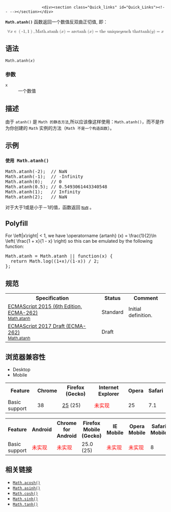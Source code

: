 
                
                  
                    <div><section class="Quick_links" id="Quick_Links"><!-- --></section></div>

<p><strong><code>Math.atanh()</code></strong>&#xA0;&#x51FD;&#x6570;&#x8FD4;&#x56DE;&#x4E00;&#x4E2A;&#x6570;&#x503C;&#x53CD;&#x53CC;&#x66F2;&#x6B63;&#x5207;&#x503C;, &#x5373;&#xFF1A;</p>

<p><math display="block"><semantics><mrow><mo>&#x2200;</mo><mi>x</mi><mo>&#x220A;</mo><mrow><mo>(</mo><mrow><mo>-</mo><mn>1</mn><mo>,</mo><mn>1</mn></mrow><mo>)</mo></mrow><mo>,</mo><mstyle mathvariant="monospace"><mrow><mo lspace="0em" rspace="thinmathspace">Math.atanh</mo><mo stretchy="false">(</mo><mi>x</mi><mo stretchy="false">)</mo></mrow></mstyle><mo>=</mo><mo lspace="0em" rspace="thinmathspace">arctanh</mo><mo stretchy="false">(</mo><mi>x</mi><mo stretchy="false">)</mo><mo>=</mo><mtext> the unique </mtext><mspace width="thickmathspace"></mspace><mi>y</mi><mspace width="thickmathspace"></mspace><mtext>such that</mtext><mspace width="thickmathspace"></mspace><mo lspace="0em" rspace="0em">tanh</mo><mo stretchy="false">(</mo><mi>y</mi><mo stretchy="false">)</mo><mo>=</mo><mi>x</mi></mrow><annotation encoding="TeX">\forall x \in \left( -1, 1 \right), \mathtt{\operatorname{Math.atanh}(x)} = \operatorname{arctanh}(x) = \text{ the unique } \; y \; \text{such that} \; \tanh(y) = x</annotation></semantics></math></p>

<h2 id="&#x8BED;&#x6CD5;">&#x8BED;&#x6CD5;</h2>

<pre class="syntaxbox"><code>Math.atanh(<var>x</var>)</code></pre>

<h3 id="&#x53C2;&#x6570;">&#x53C2;&#x6570;</h3>

<dl>
 <dt><code>x</code></dt>
 <dd>&#x4E00;&#x4E2A;&#x6570;&#x503C;</dd>
</dl>

<h2 id="&#x63CF;&#x8FF0;">&#x63CF;&#x8FF0;</h2>

<p>&#x7531;&#x4E8E;&#xA0;<code>atanh()</code>&#xA0;&#x662F;&#xA0;<code>Math &#x7684;&#x9759;&#x6001;&#x65B9;&#x6CD5;</code>,&#x6240;&#x4EE5;&#x5E94;&#x8BE5;&#x50CF;&#x8FD9;&#x6837;&#x4F7F;&#x7528;&#xFF1A;<code>Math.atanh()</code>&#xFF0C;&#x800C;&#x4E0D;&#x662F;&#x4F5C;&#x4E3A;&#x4F60;&#x521B;&#x5EFA;&#x7684;&#xA0;<code>Math</code>&#xA0;&#x5B9E;&#x4F8B;&#x7684;&#x65B9;&#x6CD5;&#xFF08;<code>Math &#x4E0D;&#x662F;&#x4E00;&#x4E2A;&#x6784;&#x9020;&#x51FD;&#x6570;</code>&#xFF09;&#x3002;&#xA0;</p>

<h2 id="&#x793A;&#x4F8B;">&#x793A;&#x4F8B;</h2>

<h3 id="&#x4F7F;&#x7528;_Math.atanh()"><code>&#x4F7F;&#x7528; Math.atanh()</code></h3>

<pre class="brush: js">Math.atanh(-2);  // NaN
Math.atanh(-1);  // -Infinity
Math.atanh(0);   // 0
Math.atanh(0.5); // 0.5493061443340548
Math.atanh(1);   // Infinity
Math.atanh(2);   // NaN
</pre>

<p>&#x5BF9;&#x4E8E;&#x5927;&#x4E8E;1&#x6216;&#x662F;&#x5C0F;&#x4E8E;&#xFF0D;1&#x7684;&#x503C;&#xFF0C;&#x51FD;&#x6570;&#x8FD4;&#x56DE;&#xA0;<a title="&#x5168;&#x5C40;&#x5C5E;&#x6027; NaN &#x8868;&#x793A; Not-A-Number &#x7684;&#x503C;&#x3002;" href="/zh-CN/docs/Web/JavaScript/Reference/Global_Objects/NaN"><code>NaN</code></a> &#x3002;</p>

<h2 id="Polyfill">Polyfill</h2>

<p>For&#xA0;\left|x\right| &lt; 1, we have \operatorname {artanh} (x) = \frac{1}{2}\ln \left( \frac{1 + x}{1 - x} \right)&#xA0;so this can be emulated by the following function:</p>

<pre class="brush: js">Math.atanh = Math.atanh || function(x) {
  return Math.log((1+x)/(1-x)) / 2;
};
</pre>

<h2 id="&#x89C4;&#x8303;">&#x89C4;&#x8303;</h2>

<table class="standard-table">
 <tbody>
  <tr>
   <th scope="col">Specification</th>
   <th scope="col">Status</th>
   <th scope="col">Comment</th>
  </tr>
  <tr>
   <td><a lang="en" hreflang="en" href="http://www.ecma-international.org/ecma-262/6.0/#sec-math.atanh" class="external">ECMAScript 2015 (6th Edition, ECMA-262)<br><small lang="zh-CN">Math.atanh</small></a></td>
   <td><span class="spec-Standard">Standard</span></td>
   <td>Initial definition.</td>
  </tr>
  <tr>
   <td><a lang="en" hreflang="en" href="https://tc39.github.io/ecma262/#sec-math.atanh" class="external">ECMAScript 2017 Draft (ECMA-262)<br><small lang="zh-CN">Math.atanh</small></a></td>
   <td><span class="spec-Draft">Draft</span></td>
   <td>&#xA0;</td>
  </tr>
 </tbody>
</table>

<h2 id="&#x6D4F;&#x89C8;&#x5668;&#x517C;&#x5BB9;&#x6027;">&#x6D4F;&#x89C8;&#x5668;&#x517C;&#x5BB9;&#x6027;</h2>

<div><div class="htab"> 
    <a name="AutoCompatibilityTable" id="AutoCompatibilityTable"></a> 
    <ul> 
        <li class="selected"><a>Desktop</a></li> 
        <li><a>Mobile</a></li> 
    </ul> 
</div></div>

<div id="compat-desktop">
<table class="compat-table">
 <tbody>
  <tr>
   <th>Feature</th>
   <th>Chrome</th>
   <th>Firefox (Gecko)</th>
   <th>Internet Explorer</th>
   <th>Opera</th>
   <th>Safari</th>
  </tr>
  <tr>
   <td>Basic support</td>
   <td>38</td>
   <td><a title="Released on 2013-10-29." href="/en-US/Firefox/Releases/25">25</a> (25)</td>
   <td><span style="color: #f00;">&#x672A;&#x5B9E;&#x73B0;</span></td>
   <td>25</td>
   <td>7.1</td>
  </tr>
 </tbody>
</table>
</div>

<div id="compat-mobile">
<table class="compat-table">
 <tbody>
  <tr>
   <th>Feature</th>
   <th>Android</th>
   <th>Chrome for Android</th>
   <th>Firefox Mobile (Gecko)</th>
   <th>IE Mobile</th>
   <th>Opera Mobile</th>
   <th>Safari Mobile</th>
  </tr>
  <tr>
   <td>Basic support</td>
   <td><span style="color: #f00;">&#x672A;&#x5B9E;&#x73B0;</span></td>
   <td><span style="color: #f00;">&#x672A;&#x5B9E;&#x73B0;</span></td>
   <td>25.0 (25)</td>
   <td><span style="color: #f00;">&#x672A;&#x5B9E;&#x73B0;</span></td>
   <td><span style="color: #f00;">&#x672A;&#x5B9E;&#x73B0;</span></td>
   <td>8</td>
  </tr>
 </tbody>
</table>
</div>

<h2 id="&#x76F8;&#x5173;&#x94FE;&#x63A5;">&#x76F8;&#x5173;&#x94FE;&#x63A5;</h2>

<ul>
 <li><a title="&#x6B64;&#x9875;&#x9762;&#x4ECD;&#x672A;&#x88AB;&#x672C;&#x5730;&#x5316;, &#x671F;&#x5F85;&#x60A8;&#x7684;&#x7FFB;&#x8BD1;!" href="/zh-CN/docs/Web/JavaScript/Reference/Global_Objects/Math/acosh" class="new"><code>Math.acosh()</code></a></li>
 <li><a title="&#x6B64;&#x9875;&#x9762;&#x4ECD;&#x672A;&#x88AB;&#x672C;&#x5730;&#x5316;, &#x671F;&#x5F85;&#x60A8;&#x7684;&#x7FFB;&#x8BD1;!" href="/zh-CN/docs/Web/JavaScript/Reference/Global_Objects/Math/asinh" class="new"><code>Math.asinh()</code></a></li>
 <li><a title="Math.cosh()&#xA0;&#x51FD;&#x6570;&#x8FD4;&#x56DE;&#x6570;&#x503C;&#x7684;&#x53CC;&#x66F2;&#x4F59;&#x5F26;&#x51FD;&#x6570;, &#x53EF;&#x7528; constant e &#x8868;&#x793A;:" href="/zh-CN/docs/Web/JavaScript/Reference/Global_Objects/Math/cosh"><code>Math.cosh()</code></a></li>
 <li><a title="Math.sinh()&#xA0;&#x51FD;&#x6570;&#x8FD4;&#x56DE;&#x4E00;&#x4E2A;&#x6570;&#x5B57;(&#x5355;&#x4F4D;&#x4E3A;&#x89D2;&#x5EA6;)&#x7684;&#x53CC;&#x66F2;&#x6B63;&#x5F26;&#x503C;." href="/zh-CN/docs/Web/JavaScript/Reference/Global_Objects/Math/sinh"><code>Math.sinh()</code></a></li>
 <li><a title="&#x6B64;&#x9875;&#x9762;&#x4ECD;&#x672A;&#x88AB;&#x672C;&#x5730;&#x5316;, &#x671F;&#x5F85;&#x60A8;&#x7684;&#x7FFB;&#x8BD1;!" href="/zh-CN/docs/Web/JavaScript/Reference/Global_Objects/Math/tanh" class="new"><code>Math.tanh()</code></a></li>
</ul>
                  
                
              